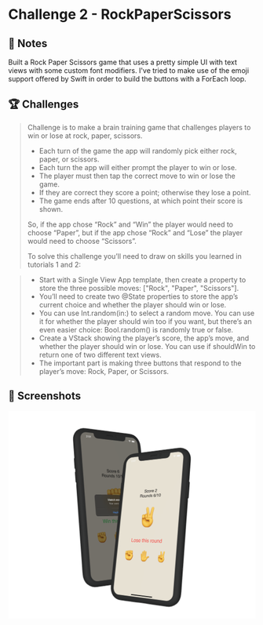 # Challenge 2 - RockPaperScissors

## 📝 Notes

Built a Rock Paper Scissors game that uses a pretty simple UI with text views with some custom font modifiers. I've tried to make use of the emoji support offered by Swift in order to build the buttons with a ForEach loop.

## 🏆 Challenges

> Challenge is to make a brain training game that challenges players to win or lose at rock, paper, scissors.
> * Each turn of the game the app will randomly pick either rock, paper, or scissors.
> * Each turn the app will either prompt the player to win or lose.
> * The player must then tap the correct move to win or lose the game.
> * If they are correct they score a point; otherwise they lose a point.
> * The game ends after 10 questions, at which point their score is shown.
>
> So, if the app chose “Rock” and “Win” the player would need to choose “Paper”, but if the app chose “Rock” and “Lose” the player would need to choose “Scissors”.
>
> To solve this challenge you’ll need to draw on skills you learned in tutorials 1 and 2:

> * Start with a Single View App template, then create a property to store the three possible moves: ["Rock", "Paper", "Scissors"].
> * You’ll need to create two @State properties to store the app’s current choice and whether the player should win or lose.
> * You can use Int.random(in:) to select a random move. You can use it for whether the player should win too if you want, but there’s an even easier choice: Bool.random() is randomly true or false.
> * Create a VStack showing the player’s score, the app’s move, and whether the player should win or lose. You can use if shouldWin to return one of two different text views.
> * The important part is making three buttons that respond to the player’s move: Rock, Paper, or Scissors.

## 📸 Screenshots
<div align ="center">
<img src="/Assets/Mockup_RockPaperScissors.png" width=800>
</div>